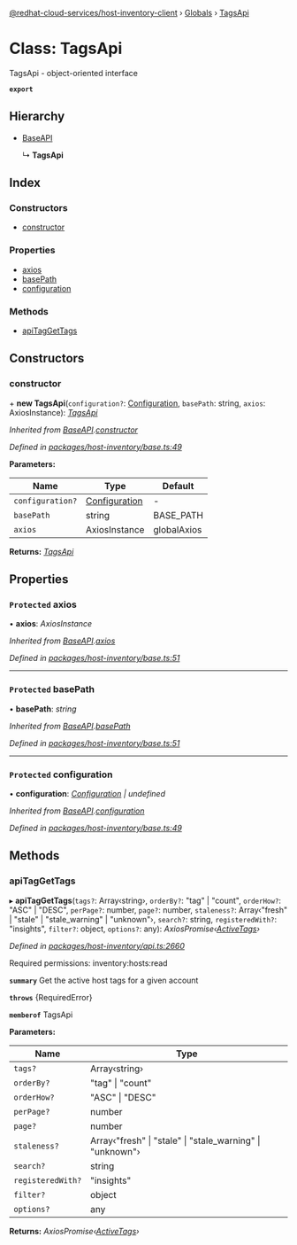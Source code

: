 [@redhat-cloud-services/host-inventory-client](../README.md) › [Globals](../globals.md) › [TagsApi](tagsapi.md)

# Class: TagsApi

TagsApi - object-oriented interface

**`export`** 

## Hierarchy

* [BaseAPI](baseapi.md)

  ↳ **TagsApi**

## Index

### Constructors

* [constructor](tagsapi.md#constructor)

### Properties

* [axios](tagsapi.md#protected-axios)
* [basePath](tagsapi.md#protected-basepath)
* [configuration](tagsapi.md#protected-configuration)

### Methods

* [apiTagGetTags](tagsapi.md#apitaggettags)

## Constructors

###  constructor

\+ **new TagsApi**(`configuration?`: [Configuration](configuration.md), `basePath`: string, `axios`: AxiosInstance): *[TagsApi](tagsapi.md)*

*Inherited from [BaseAPI](baseapi.md).[constructor](baseapi.md#constructor)*

*Defined in [packages/host-inventory/base.ts:49](https://github.com/RedHatInsights/javascript-clients/blob/master/packages/host-inventory/base.ts#L49)*

**Parameters:**

Name | Type | Default |
------ | ------ | ------ |
`configuration?` | [Configuration](configuration.md) | - |
`basePath` | string | BASE_PATH |
`axios` | AxiosInstance | globalAxios |

**Returns:** *[TagsApi](tagsapi.md)*

## Properties

### `Protected` axios

• **axios**: *AxiosInstance*

*Inherited from [BaseAPI](baseapi.md).[axios](baseapi.md#protected-axios)*

*Defined in [packages/host-inventory/base.ts:51](https://github.com/RedHatInsights/javascript-clients/blob/master/packages/host-inventory/base.ts#L51)*

___

### `Protected` basePath

• **basePath**: *string*

*Inherited from [BaseAPI](baseapi.md).[basePath](baseapi.md#protected-basepath)*

*Defined in [packages/host-inventory/base.ts:51](https://github.com/RedHatInsights/javascript-clients/blob/master/packages/host-inventory/base.ts#L51)*

___

### `Protected` configuration

• **configuration**: *[Configuration](configuration.md) | undefined*

*Inherited from [BaseAPI](baseapi.md).[configuration](baseapi.md#protected-configuration)*

*Defined in [packages/host-inventory/base.ts:49](https://github.com/RedHatInsights/javascript-clients/blob/master/packages/host-inventory/base.ts#L49)*

## Methods

###  apiTagGetTags

▸ **apiTagGetTags**(`tags?`: Array‹string›, `orderBy?`: "tag" | "count", `orderHow?`: "ASC" | "DESC", `perPage?`: number, `page?`: number, `staleness?`: Array‹"fresh" | "stale" | "stale_warning" | "unknown"›, `search?`: string, `registeredWith?`: "insights", `filter?`: object, `options?`: any): *AxiosPromise‹[ActiveTags](../interfaces/activetags.md)›*

*Defined in [packages/host-inventory/api.ts:2660](https://github.com/RedHatInsights/javascript-clients/blob/master/packages/host-inventory/api.ts#L2660)*

Required permissions: inventory:hosts:read

**`summary`** Get the active host tags for a given account

**`throws`** {RequiredError}

**`memberof`** TagsApi

**Parameters:**

Name | Type |
------ | ------ |
`tags?` | Array‹string› |
`orderBy?` | "tag" &#124; "count" |
`orderHow?` | "ASC" &#124; "DESC" |
`perPage?` | number |
`page?` | number |
`staleness?` | Array‹"fresh" &#124; "stale" &#124; "stale_warning" &#124; "unknown"› |
`search?` | string |
`registeredWith?` | "insights" |
`filter?` | object |
`options?` | any |

**Returns:** *AxiosPromise‹[ActiveTags](../interfaces/activetags.md)›*
